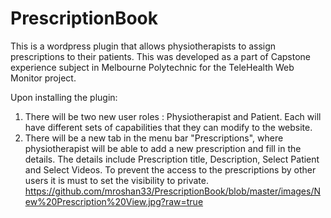 # PrescriptionBook
This is a wordpress plugin that allows physiotherapists to assign prescriptions to their patients. This was developed as a part of Capstone experience subject in Melbourne Polytechnic for the TeleHealth Web Monitor project.

Upon installing the plugin:
1. There will be two new user roles : Physiotherapist and Patient. Each will have different sets of capabilities that they can modify to the website.
2. There will be a new tab in the menu bar "Prescriptions", where physiotherapist will be able to add a new prescription and fill in the details.
    The details include Prescription title, Description, Select Patient and Select Videos.
    To prevent the access to the prescriptions by other users it is must to set the visibility to private.
    https://github.com/mroshan33/PrescriptionBook/blob/master/images/New%20Prescription%20View.jpg?raw=true
